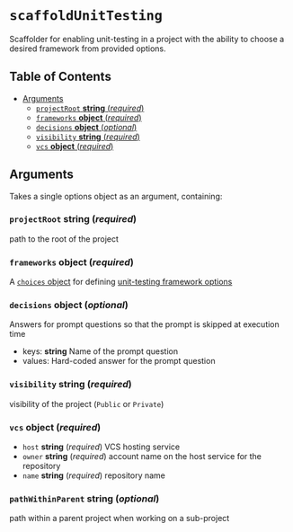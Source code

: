 # `scaffoldUnitTesting`

Scaffolder for enabling unit-testing in a project with the ability to choose a
desired framework from provided options.

## Table of Contents

* [Arguments](#arguments)
  * [`projectRoot` __string__ (_required_)](#projectroot-string-required)
  * [`frameworks` __object__ (_required_)](#frameworks-object-required)
  * [`decisions` __object__ (_optional_)](#decisions-object-optional)
  * [`visibility` __string__ (_required_)](#visibility-string-required)
  * [`vcs` __object__ (_required_)](#vcs-object-required)

## Arguments

Takes a single options object as an argument, containing:

### `projectRoot` __string__ (_required_)

path to the root of the project

### `frameworks` __object__ (_required_)

A [`choices` object](https://github.com/form8ion/javascript-core#choices-object-required)
for defining [unit-testing framework options](https://github.com/form8ion/awesome#unit-testing-frameworks)

### `decisions` __object__ (_optional_)

Answers for prompt questions so that the prompt is skipped at execution time

* keys: __string__ Name of the prompt question
* values: Hard-coded answer for the prompt question

### `visibility` __string__ (_required_)

visibility of the project (`Public` or `Private`)

### `vcs` __object__ (_required_)

* `host` __string__ (_required_)
  VCS hosting service
* `owner` __string__ (_required_)
  account name on the host service for the repository
* `name` __string__ (_required_)
  repository name

### `pathWithinParent` __string__ (_optional_)

path within a parent project when working on a sub-project
